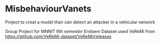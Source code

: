 # MisbehaviourVanets

Project to creat a model than can detect an attacker in a vehicular network


Group Project for MNNIT 6th semester Endsem
Dataset used VeReMi from https://github.com/VeReMi-dataset/VeReMi/releases


